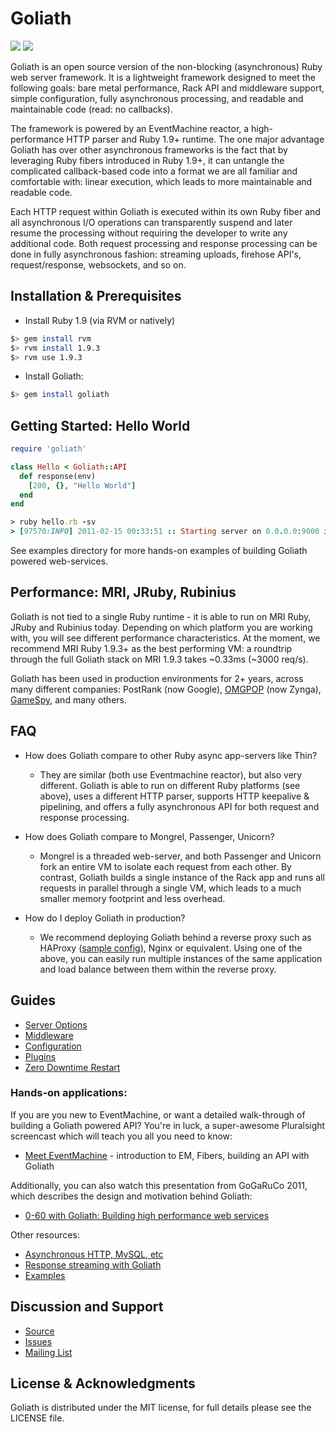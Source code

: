 # Goliath

[<img src="https://secure.travis-ci.org/postrank-labs/goliath.png?travis"/>](http://travis-ci.org/postrank-labs/goliath) [<img src="https://gemnasium.com/postrank-labs/goliath.png?travis"/>](https://gemnasium.com/postrank-labs/goliath)

Goliath is an open source version of the non-blocking (asynchronous) Ruby web server framework. It is a lightweight framework designed to meet the following goals: bare metal performance, Rack API and middleware support, simple configuration, fully asynchronous processing, and readable and maintainable code (read: no callbacks).

The framework is powered by an EventMachine reactor, a high-performance HTTP parser and Ruby 1.9+ runtime. The one major advantage Goliath has over other asynchronous frameworks is the fact that by leveraging Ruby fibers introduced in Ruby 1.9+, it can untangle the complicated callback-based code into a format we are all familiar and comfortable with: linear execution, which leads to more maintainable and readable code.

Each HTTP request within Goliath is executed within its own Ruby fiber and all asynchronous I/O operations can transparently suspend and later resume the processing without requiring the developer to write any additional code. Both request processing and response processing can be done in fully asynchronous fashion: streaming uploads, firehose API's, request/response, websockets, and so on.

## Installation & Prerequisites

* Install Ruby 1.9 (via RVM or natively)

```bash
$> gem install rvm
$> rvm install 1.9.3
$> rvm use 1.9.3
```

* Install Goliath:

```bash
$> gem install goliath
```

## Getting Started: Hello World

```ruby
require 'goliath'

class Hello < Goliath::API
  def response(env)
    [200, {}, "Hello World"]
  end
end

> ruby hello.rb -sv
> [97570:INFO] 2011-02-15 00:33:51 :: Starting server on 0.0.0.0:9000 in development mode. Watch out for stones.
```

See examples directory for more hands-on examples of building Goliath powered web-services.

## Performance: MRI, JRuby, Rubinius

Goliath is not tied to a single Ruby runtime - it is able to run on MRI Ruby, JRuby and Rubinius today. Depending on which platform you are working with, you will see different performance characteristics. At the moment, we recommend MRI Ruby 1.9.3+ as the best performing VM: a roundtrip through the full Goliath stack on MRI 1.9.3 takes ~0.33ms (~3000 req/s).

Goliath has been used in production environments for 2+ years, across many different companies: PostRank (now Google), [OMGPOP](OMGPOP) (now Zynga), [GameSpy](http://www.poweredbygamespy.com/2011/09/09/growing-pains-they-hurt-so-good/), and many others.

## FAQ

* How does Goliath compare to other Ruby async app-servers like Thin?
    * They are similar (both use Eventmachine reactor), but also very different. Goliath is able to run on different Ruby platforms (see above), uses a different HTTP parser, supports HTTP keepalive & pipelining, and offers a fully asynchronous API for both request and response processing.

* How does Goliath compare to Mongrel, Passenger, Unicorn?
    * Mongrel is a threaded web-server, and both Passenger and Unicorn fork an entire VM to isolate each request from each other. By contrast, Goliath builds a single instance of the Rack app and runs all requests in parallel through a single VM, which leads to a much smaller memory footprint and less overhead.

* How do I deploy Goliath in production?
    * We recommend deploying Goliath behind a reverse proxy such as HAProxy ([sample config](https://github.com/postrank-labs/goliath/wiki/HAProxy)), Nginx or equivalent. Using one of the above, you can easily run multiple instances of the same application and load balance between them within the reverse proxy.

## Guides

* [Server Options](https://github.com/postrank-labs/goliath/wiki/Server)
* [Middleware](https://github.com/postrank-labs/goliath/wiki/Middleware)
* [Configuration](https://github.com/postrank-labs/goliath/wiki/Configuration)
* [Plugins](https://github.com/postrank-labs/goliath/wiki/Plugins)
* [Zero Downtime Restart](https://github.com/postrank-labs/goliath/wiki/Zero-downtime-restart)


### Hands-on applications:

If you are you new to EventMachine, or want a detailed walk-through of building a Goliath powered API? You're in luck, a super-awesome Pluralsight screencast which will teach you all you need to know:

* [Meet EventMachine](http://www.pluralsight.com/courses/meet-eventmachine) - introduction to EM, Fibers, building an API with Goliath

Additionally, you can also watch this presentation from GoGaRuCo 2011, which describes the design and motivation behind Goliath:

* [0-60 with Goliath: Building high performance web services](http://confreaks.com/videos/653-gogaruco2011-0-60-with-goliath-building-high-performance-ruby-web-services)

Other resources:

* [Asynchronous HTTP, MySQL, etc](https://github.com/postrank-labs/goliath/wiki/Asynchronous-Processing)
* [Response streaming with Goliath](https://github.com/postrank-labs/goliath/wiki/Streaming)
* [Examples](https://github.com/postrank-labs/goliath/tree/master/examples)

## Discussion and Support

* [Source](https://github.com/postrank-labs/goliath)
* [Issues](https://github.com/postrank-labs/goliath/issues)
* [Mailing List](http://groups.google.com/group/goliath-io)

## License & Acknowledgments

Goliath is distributed under the MIT license, for full details please see the LICENSE file.
